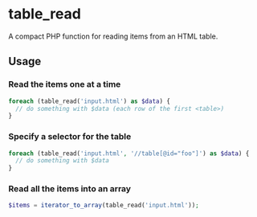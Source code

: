 # table_read

A compact PHP function for reading items from an HTML table.

## Usage

### Read the items one at a time

```php
foreach (table_read('input.html') as $data) {
  // do something with $data (each row of the first <table>)
}
```

### Specify a selector for the table

```php
foreach (table_read('input.html', '//table[@id="foo"]') as $data) {
  // do something with $data
}
```

### Read all the items into an array

```php
$items = iterator_to_array(table_read('input.html'));
```
